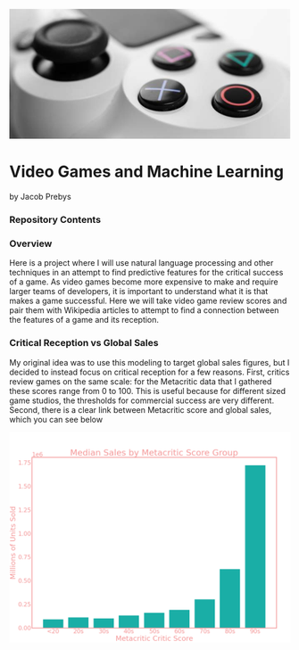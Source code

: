 ![controller](./src/figures/header.png)

# Video Games and Machine Learning

by Jacob Prebys

### Repository Contents



### Overview

Here is a project where I will use natural language processing and other techniques in an attempt to find predictive features for the critical success of a game. As video games become more expensive to make and require larger teams of developers, it is important to understand what it is that makes a game successful. Here we will take video game review scores and pair them with Wikipedia articles to attempt to find a connection between the features of a game and its reception.

### Critical Reception vs Global Sales

My original idea was to use this modeling to target global sales figures, but I decided to instead focus on critical reception for a few reasons. First, critics review games on the same scale: for the Metacritic data that I gathered these scores range from 0 to 100. This is useful because for different sized game studios, the thresholds for commercial success are very different. Second, there is a clear link between Metacritic score and global sales, which you can see below 

![Critic Score vs Global Sales](./src/figures/median_sales.png)
